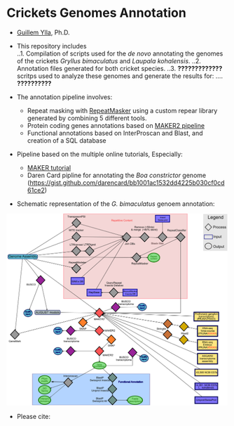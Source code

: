 # Crickets Genomes Annotation

- [Guillem Ylla](https://guillemylla.github.io/), Ph.D.

- This repository includes  
..1. Compilation of scripts used for the *de novo*  annotating the genomes of the crickets *Gryllus bimaculatus* and *Laupala kohalensis*.
..2. Annotation files generated for both cricket species.
..3. **?????????????** scritps used to analyze these genomes and generate the results for: ....  **??????????**


- The annotation pipeline involves:

	- Repeat masking with [RepeatMasker](http://www.repeatmasker.org/) using a custom repear library generated by combining 5 different tools.
	- Protein coding genes annotations based on [MAKER2 pipeline](https://www.yandell-lab.org/software/maker.html)
	- Functional annotations based on InterProscan and Blast, and creation of a SQL database

- Pipeline based on the multiple online tutorials, Especially:
	 - [MAKER tutorial](http://weatherby.genetics.utah.edu/MAKER/wiki/index.php/MAKER_Tutorial_for_WGS_Assembly_and_Annotation_Winter_School_2018)
	 - Daren Card pipline for annotating the *Boa constrictor* genome (https://gist.github.com/darencard/bb1001ac1532dd4225b030cf0cd61ce2)

- Schematic representation of the *G. bimaculatus* genoem annotation:

![G. bimaculatus pipline](G_bimaculatus/Supplementary_Figure_1_PipelineGbi.png)


- Please cite:



 


